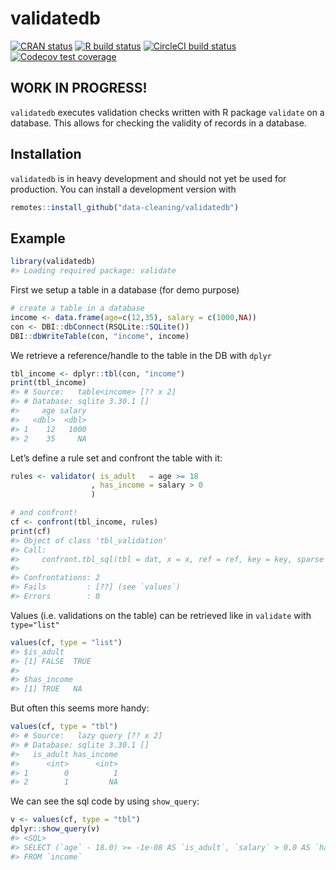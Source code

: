 
<!-- README.md is generated from README.Rmd. Please edit that file -->

# validatedb

<!-- badges: start -->

[![CRAN
status](https://www.r-pkg.org/badges/version/validatedb)](https://CRAN.R-project.org/package=validatedb)
[![R build
status](https://github.com/edwindj/validatedb/workflows/R-CMD-check/badge.svg)](https://github.com/edwindj/validatedb/actions)
[![CircleCI build
status](https://circleci.com/gh/data-cleaning/validatedb.svg?style=svg)](https://circleci.com/gh/data-cleaning/validatedb)
[![Codecov test
coverage](https://codecov.io/gh/data-cleaning/validatedb/branch/master/graph/badge.svg)](https://codecov.io/gh/data-cleaning/validatedb?branch=master)
<!-- badges: end -->

## WORK IN PROGRESS!

`validatedb` executes validation checks written with R package
`validate` on a database. This allows for checking the validity of
records in a database.

## Installation

`validatedb` is in heavy development and should not yet be used for
production. You can install a development version with

<!-- You can install the released version of validatedb from [CRAN](https://CRAN.R-project.org) with: -->

``` r
remotes::install_github("data-cleaning/validatedb")
```

## Example

``` r
library(validatedb)
#> Loading required package: validate
```

First we setup a table in a database (for demo purpose)

``` r
# create a table in a database
income <- data.frame(age=c(12,35), salary = c(1000,NA))
con <- DBI::dbConnect(RSQLite::SQLite())
DBI::dbWriteTable(con, "income", income)
```

We retrieve a reference/handle to the table in the DB with `dplyr`

``` r
tbl_income <- dplyr::tbl(con, "income")
print(tbl_income)
#> # Source:   table<income> [?? x 2]
#> # Database: sqlite 3.30.1 []
#>     age salary
#>   <dbl>  <dbl>
#> 1    12   1000
#> 2    35     NA
```

Let’s define a rule set and confront the table with it:

``` r
rules <- validator( is_adult   = age >= 18
                  , has_income = salary > 0
                  )

# and confront!
cf <- confront(tbl_income, rules)
print(cf)
#> Object of class 'tbl_validation'
#> Call:
#>     confront.tbl_sql(tbl = dat, x = x, ref = ref, key = key, sparse = sparse)
#> 
#> Confrontations: 2
#> Fails         : [??] (see `values`)
#> Errors        : 0
```

Values (i.e. validations on the table) can be retrieved like in
`validate` with `type="list"`

``` r
values(cf, type = "list")
#> $is_adult
#> [1] FALSE  TRUE
#> 
#> $has_income
#> [1] TRUE   NA
```

But often this seems more handy:

``` r
values(cf, type = "tbl")
#> # Source:   lazy query [?? x 2]
#> # Database: sqlite 3.30.1 []
#>   is_adult has_income
#>      <int>      <int>
#> 1        0          1
#> 2        1         NA
```

We can see the sql code by using `show_query`:

``` r
v <- values(cf, type = "tbl")
dplyr::show_query(v)
#> <SQL>
#> SELECT (`age` - 18.0) >= -1e-08 AS `is_adult`, `salary` > 0.0 AS `has_income`
#> FROM `income`
```
